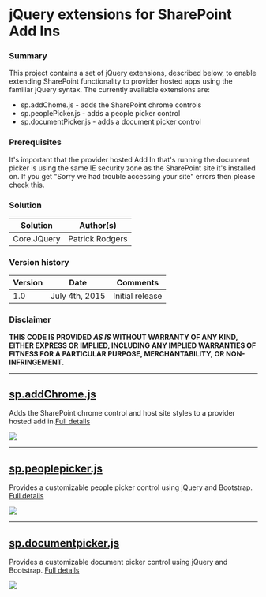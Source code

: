 # jQuery extensions for SharePoint Add Ins #

### Summary ###
This project contains a set of jQuery extensions, described below, to enable extending SharePoint functionality to provider hosted apps using the familiar jQuery syntax. The currently available extensions are:

 - sp.addChome.js - adds the SharePoint chrome controls
 - sp.peoplePicker.js - adds a people picker control
 - sp.documentPicker.js - adds a document picker control

### Prerequisites ###
It's important that the provider hosted Add In that's running the document picker is using the same IE security zone as the SharePoint site it's installed on. If you get "Sorry we had trouble accessing your site" errors then please check this.

### Solution ###
Solution | Author(s)
---------|----------
Core.JQuery | Patrick Rodgers 

### Version history ###
Version  | Date | Comments
---------| -----| --------
1.0  | July 4th, 2015 | Initial release

### Disclaimer ###
**THIS CODE IS PROVIDED *AS IS* WITHOUT WARRANTY OF ANY KIND, EITHER EXPRESS OR IMPLIED, INCLUDING ANY IMPLIED WARRANTIES OF FITNESS FOR A PARTICULAR PURPOSE, MERCHANTABILITY, OR NON-INFRINGEMENT.**


---

## [sp.addChrome.js](sp.addChrome.js.md) ##

Adds the SharePoint chrome control and host site styles to a provider hosted add in.[Full details](sp.addChrome.js.md)

![](http://i.imgur.com/rlHatmn.png)

---

## [sp.peoplepicker.js](sp.peoplepicker.js.md) ##

Provides a customizable people picker control using jQuery and Bootstrap. [Full details](sp.peoplepicker.js.md)

![](http://i.imgur.com/cpeP4aS.png)

---

## [sp.documentpicker.js](sp.documentpicker.js.md) ##

Provides a customizable document picker control using jQuery and Bootstrap. [Full details](sp.documentpicker.js.md)

![](http://i.imgur.com/eBFmjwq.png)





